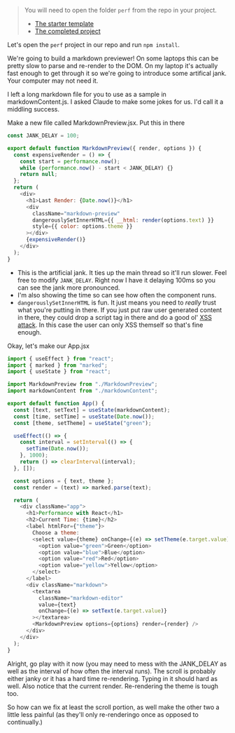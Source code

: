 > You will need to open the folder `perf` from the repo in your project.
>
> - [The starter template][starter]
> - [The completed project][completed]

Let's open the `perf` project in our repo and run `npm install`.

We're going to build a markdown previewer! On some laptops this can be pretty slow to parse and re-render to the DOM. On my laptop it's actually fast enough to get through it so we're going to introduce some artifical jank. Your computer may not need it.

I left a long markdown file for you to use as a sample in markdownContent.js. I asked Claude to make some jokes for us. I'd call it a middling success.

Make a new file called MarkdownPreview.jsx. Put this in there

```javascript
const JANK_DELAY = 100;

export default function MarkdownPreview({ render, options }) {
  const expensiveRender = () => {
    const start = performance.now();
    while (performance.now() - start < JANK_DELAY) {}
    return null;
  };
  return (
    <div>
      <h1>Last Render: {Date.now()}</h1>
      <div
        className="markdown-preview"
        dangerouslySetInnerHTML={{ __html: render(options.text) }}
        style={{ color: options.theme }}
      ></div>
      {expensiveRender()}
    </div>
  );
}
```

- This is the artificial jank. It ties up the main thread so it'll run slower. Feel free to modify `JANK_DELAY`. Right now I have it delaying 100ms so you can see the jank more pronounced.
- I'm also showing the time so can see how often the component runs.
- `dangerouslySetInnerHTML` is fun. It just means you need to _really_ trust what you're putting in there. If you just put raw user generated content in there, they could drop a script tag in there and do a good ol' [XSS attack][xss]. In this case the user can only XSS themself so that's fine enough.

Okay, let's make our App.jsx

```javascript
import { useEffect } from "react";
import { marked } from "marked";
import { useState } from "react";

import MarkdownPreview from "./MarkdownPreview";
import markdownContent from "./markdownContent";

export default function App() {
  const [text, setText] = useState(markdownContent);
  const [time, setTime] = useState(Date.now());
  const [theme, setTheme] = useState("green");

  useEffect(() => {
    const interval = setInterval(() => {
      setTime(Date.now());
    }, 1000);
    return () => clearInterval(interval);
  }, []);

  const options = { text, theme };
  const render = (text) => marked.parse(text);

  return (
    <div className="app">
      <h1>Performance with React</h1>
      <h2>Current Time: {time}</h2>
      <label htmlFor={"theme"}>
        Choose a theme:
        <select value={theme} onChange={(e) => setTheme(e.target.value)}>
          <option value="green">Green</option>
          <option value="blue">Blue</option>
          <option value="red">Red</option>
          <option value="yellow">Yellow</option>
        </select>
      </label>
      <div className="markdown">
        <textarea
          className="markdown-editor"
          value={text}
          onChange={(e) => setText(e.target.value)}
        ></textarea>
        <MarkdownPreview options={options} render={render} />
      </div>
    </div>
  );
}
```

Alright, go play with it now (you may need to mess with the JANK_DELAY as well as the interval of how often the interval runs). The scroll is probably either janky or it has a hard time re-rendering. Typing in it should hard as well. Also notice that the current render. Re-rendering the theme is tough too.

So how can we fix at least the scroll portion, as well make the other two a little less painful (as they'll only re-renderingo once as opposed to continually.)

[xss]: https://owasp.org/www-community/attacks/xss/
[starter]: https://github.com/btholt/irv6-project/tree/main/starter/perf
[completed]: https://github.com/btholt/irv6-project/tree/main/completed/perf
